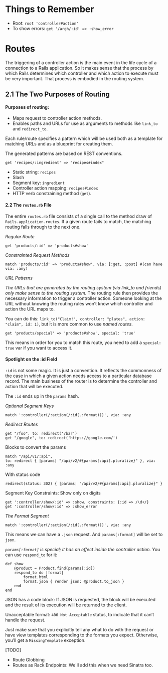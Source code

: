 # Things to Remember

- Root: `root 'controller#action'`
- To show errors: `get '/argh/:id' => :show_error`

# Routes

The triggering of a controller action is the main event in the life cycle of a connection to a Rails application. So it makes sense that the process by which Rails determines which controller and which action to execute must be very important. That process is embodied in the routing system.

## 2.1 The Two Purposes of Routing

#### Purposes of routing:
- Maps request to controller action methods.
- Enables paths and URLs for use as arguments to methods like `link_to` and `redirect_to`.

Each rule/route specifies a pattern which will be used both as a template for matching URLs and as a blueprint for creating them.

The generated patterns are based on REST conventions.

    get 'recipes/:ingredient' => "recipes#index"

- Static string: `recipes`
- Slash
- Segment key: `ingredient`
- Controller action mapping: `recipes#index`
- HTTP verb constraining method (`get`).

#### 2.2 The `routes.rb` File

The entire `routes.rb` file consists of a single call to the method draw of `Rails.application.routes`. If a given route fails to match, the matching routing falls through to the next one.

*Regular Route*

    get 'products/:id' => 'products#show'

*Constrainted Request Methods*

    match 'products/:id' => 'products#show', via: [:get, :post] #(can have via: :any)

*URL Patterns*

*The URLs that are generated by the routing system (via link_to and friends) only make sense to the routing system.* The routing rule then provides the necessary information to trigger a controller action. Someone looking at the URL without knowing the routing rules won’t know which controller and action the URL maps to.

You can do this: `link_to("Claim!", controller: "plates", action: "claim", id: 1)`, but it is more common to use *named routes*.

    get 'products/special' => 'products#show', special: 'true'

This means in order for you to match this route, you need to add a `special: true` var if you want to access it.

#### Spotlight on the :id Field

`:id` is not some magic. It is just a convention. It reflects the commonness of the case in which a given action needs access to a particular database record. The main business of the router is to determine the controller and action that will be executed.

The `:id` ends up in the `params` hash.

*Optional Segment Keys*

    match ':controller(/:action(/:id(.:format)))', via: :any

*Redirect Routes*

    get "/foo", to: redirect('/bar')
    get "/google", to: redirect('https://google.com/')

Blocks to convert the params

    match "/api/v1/:api",
    to: redirect { |params| "/api/v2/#{params[:api].pluralize}" }, via: :any

With status code

    redirect(status: 302) { |params| "/api/v2/#{params[:api].pluralize}" }

Segment Key Constraints: Show only on digits

    get ':controller/show/:id' => :show, constraints: {:id => /\d+/}
    get ':controller/show/:id' => :show_error

*The Format Segment*

    match ':controller(/:action(/:id(.:format)))', via: :any

This means we can have a `.json` request. And `params[:format]` will be set to `json`.

*`params[:format]` is special; it has an effect inside the controller action.* You can use `respond_to` for it:

    def show
        @product = Product.find(params[:id])
        respond_to do |format|
            format.html
            format.json { render json: @product.to_json } 
        end
    end

JSON has a code block: If JSON is requested, the block will be executed and the result of its execution will be returned to the client.

Unacceptable format: `406 Not Acceptable` status, to indicate that it can’t handle the request.

Just make sure that you explicitly tell any what to do with the request or have view templates corresponding to the formats you expect. Otherwise, you’ll get a `MissingTemplate` exception.

[TODO]
- Route Globbing 
- Routes as Rack Endpoints: We'll add this when we need Sinatra too.
